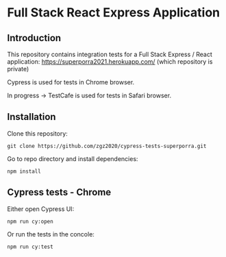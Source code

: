 # Full Stack React Express Application

## Introduction
This repository contains integration tests for a Full Stack Express / React application: https://superporra2021.herokuapp.com/ (which repository is private)

Cypress is used for tests in Chrome browser.

In progress -> TestCafe is used for tests in Safari browser.
  

## Installation
Clone this repository:
```
git clone https://github.com/zgz2020/cypress-tests-superporra.git
```

Go to repo directory and install dependencies:
```
npm install
```

## Cypress tests - Chrome
Either open Cypress UI:

```
npm run cy:open
```

Or run the tests in the concole:

```
npm run cy:test
```